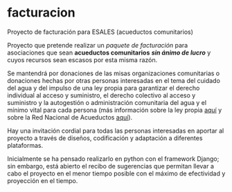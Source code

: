 # facturacion
Proyecto de facturación para ESALES (acueductos comunitarios)

Proyecto que pretende realizar un _paquete de facturación_ para asociaciones que sean **acueductos comunitarios** _**sin ánimo de lucro**_ y cuyos recursos sean escasos por esta misma razón.

Se mantendrá por donaciones de las misas organizaciones comunitarias o donaciones hechas por otras personas interesadas en el tema del cuidado del agua y del impulso de una ley propia para garantizar el derecho individual al acceso y suministro, el derecho colectivo al acceso y suministro y la autogestión o administración comunitaria del agua y el mínimo vital para cada persona (más información sobre la ley propia <a href="https://drive.google.com/file/d/0B_VJhYycDFatSnUyc3NwTWRUVTQ/view">aquí</a> y sobre la Red Nacional de Acueductos <a href="http://redacueductoscomunitarios.co/documentos/leypropia/">aquí</a>).

Hay una invitación cordial para todas las personas interesadas en aportar al proyecto a través de diseños, codificación y adaptación a diferentes plataformas.

Inicialmente se ha pensado realizarlo en python con el framework Django; sin embargo, está abierto el recibo de sugerencias que permitan llevar a cabo el proyecto en el menor tiempo posible con el máximo de efectividad y proyección en el tiempo.
